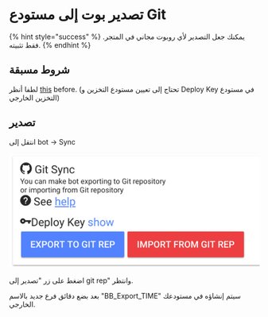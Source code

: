 # تصدير بوت إلى مستودع Git

{% hint style="success" %}
يمكنك جعل التصدير لأي روبوت مجاني في المتجر. فقط تثبيته.
{% endhint %}

## شروط مسبقة

لطفا أنظر [this](https://help.bots.business/git#requirements) before. 
\(تحتاج إلى تعيين مستودع التخزين و Deploy Key في مستودع التخزين الخارجي\)

## تصدير

انتقل إلى bot -> Sync

![](../.gitbook/assets/image%20%2849%29.png)

اضغط على زر "تصدير إلى git rep" وانتظر.

بعد بضع دقائق فرع جديد بالاسم
"BB\_Export\_TIME"
سيتم إنشاؤه في مستودعك الخارجي. 

